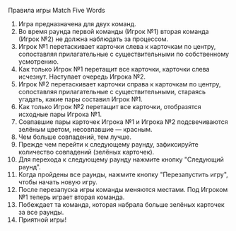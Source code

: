 Правила игры Match Five Words

1) Игра предназначена для двух команд.
2) Во время раунда первой команды (Игрок №1) вторая команда (Игрок №2) не должна наблюдать за процессом.
3) Игрок №1 перетаскивает карточки слева к карточкам по центру, сопоставляя прилагательные с существительными по собственному усмотрению.
4) Как только Игрок №1 перетащит все карточки, карточки слева исчезнут. Наступает очередь Игрока №2.
5) Игрок №2 перетаскивает карточки справа к карточкам по центру, сопоставляя прилагательные с существительными, стараясь угадать, какие пары составил Игрок №1.
6) Как только Игрок №2 перетащит все карточки, отобразятся исходные пары Игрока №1. 
7) Совпавшие пары карточек Игрока №1 и Игрока №2 подсвечиваются зелёным цветом, несовпавшие — красным.
8) Чем больше совпадений, тем лучше.
9) Прежде чем перейти к следующему раунду, зафиксируйте количество совпадений (зелёных карточек).
10) Для перехода к следующему раунду нажмите кнопку "Следующий раунд".
11) Когда пройдены все раунды, нажмите кнопку "Перезапустить игру", чтобы начать новую игру.
12) После перезапуска игры команды меняются местами. Под Игроком №1 теперь играет вторая команда.
13) Побеждает та команда, которая набрала больше зелёных карточек за все раунды.
14) Приятной игры!
